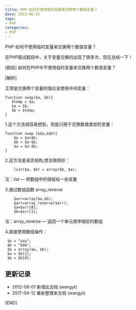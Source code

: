 ```yaml
---
title: PHP-如何不使用临时变量来交换两个数值变量？
date: 2012-06-01
tags: 
- PHP
categories:
- PHP
---
```


PHP-如何不使用临时变量来交换两个数值变量？

在PHP面试题目中，关于变量交换的出现了很多次，现在总结一下！
 
[题目] 如何在PHP中不使用临时变量来交换两个数值变量？

[解析]

正常是交换两个变量的值应该使用中间变量：

```
function swap($a, $b){
   $temp = $a;
   $a = $b;
   $b = $temp;
}
```
 
1.这个方法很容易想到，但是只限于交换数值类型的变量：

```
function swap (&$a,&$b){
    $a = $a+$b;
    $b = $a-$b;
    $a = $a-$b;
}
```

2.这方法是语言结构,想法很奇妙：

```
    list($a, $b) = array($b, $a);
```

 注：list — 把数组中的值赋给一些变量

3.通过数组函数 array_reverse

```
    $arr=array($a,$b);
    $arr=array_reverse($arr);
    $a=$arr[0];
    $b=$arr[1];
```

  注：array_reverse — 返回一个单元顺序相反的数组
 
4.直接使用数组操作：

```
 $a = "aaa";
 $b = "bbb";
 $b = array($a, $b);
 $a = $b[1];
 $b = $b[0];
```

## 更新记录

* 2012-06-01 新增此文档 (wangyt)  
* 2017-04-12 重新整理本文档 (wangyt)

[END]